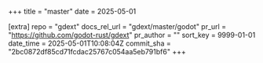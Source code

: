 +++
title = "master"
date = 2025-05-01

[extra]
repo = "gdext"
docs_rel_url = "gdext/master/godot"
pr_url = "https://github.com/godot-rust/gdext"
pr_author = ""
sort_key = 9999-01-01
date_time = 2025-05-01T10:08:04Z
commit_sha = "2bc0872df85cd71fcdac25767c054aa5eb791bf6"
+++


